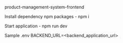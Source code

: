 product-management-system-frontend

Install dependency npm packages
    - npm i


Start application
    - npm run dev


Sample .env
BACKEND_URL=<backend_application_url>